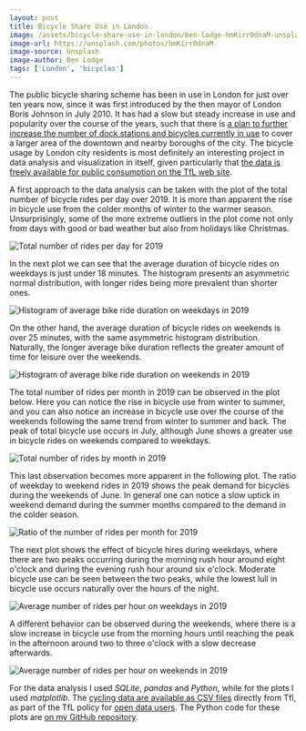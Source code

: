```yaml
---
layout: post
title: Bicycle Share Use in London
image: /assets/bicycle-share-use-in-london/ben-lodge-hmKirr0dnaM-unsplash.jpg
image-url: https://unsplash.com/photos/hmKirr0dnaM
image-source: Unsplash
image-author: Ben Lodge
tags: ['London', 'bicycles']
---
```


The public bicycle sharing scheme has been in use in London for just over ten years now, since it was first introduced by the then mayor of London Boris Johnson in July 2010. It has had a slow but steady increase in use and popularity over the course of the years, such that there is [a plan to further increase the number of dock stations and bicycles currently in use](https://tfl.gov.uk/info-for/media/press-releases/2020/june/tfl-to-expand-santander-cycles-scheme-to-keep-up-with-demand) to cover a larger area of the downtown and nearby boroughs of the city. The bicycle usage by London city residents is most definitely an interesting project in data analysis and visualization in itself, given particularly that [the data is freely available for public consumption on the TfL web site](https://cycling.data.tfl.gov.uk/).

A first approach to the data analysis can be taken with the plot of the total number of bicycle rides per day over 2019. It is more than apparent the rise in bicycle use from the colder months of winter to the warmer season.  Unsurprisingly, some of the more extreme outliers in the plot come not only from days with good or bad weather but also from holidays like Christmas.

![Total number of rides per day for 2019](/assets/bicycle-share-use-in-london/tot_num_rides_per_day_2019.png)

In the next plot we can see that the average duration of bicycle rides on weekdays is just under 18 minutes. The histogram presents an asymmetric normal distribution, with longer rides being more prevalent than shorter ones.

![Histogram of average bike ride duration on weekdays in 2019](/assets/bicycle-share-use-in-london/hist_avg_ride_durations_weekdays_2019.png)

On the other hand, the average duration of bicycle rides on weekends is over 25 minutes, with the same asymmetric histogram distribution. Naturally, the longer average bike duration reflects the greater amount of time for leisure over the weekends.

![Histogram of average bike ride duration on weekends in 2019](/assets/bicycle-share-use-in-london/hist_avg_ride_durations_weekends_2019.png)

The total number of rides per month in 2019 can be observed in the plot below. Here you can notice the rise in bicycle use from winter to summer, and you can also notice an increase in bicycle use over the course of the weekends following the same trend from winter to summer and back. The peak of total bicycle use occurs in July, although June shows a greater use in bicycle rides on weekends compared to weekdays.

![Total number of rides by month in 2019](/assets/bicycle-share-use-in-london/tot_rides_by_month_2019.png)

This last observation becomes more apparent in the following plot. The ratio of weekday to weekend rides in 2019 shows the peak demand for bicycles during the weekends of June. In general one can notice a slow uptick in weekend demand during the summer months compared to the demand in the colder season.

![Ratio of the number of rides per month for 2019](/assets/bicycle-share-use-in-london/ratio_rides_by_month_2019.png)

The next plot shows the effect of bicycle hires during weekdays, where there are two peaks occurring during the morning rush hour around eight o'clock and during the evening rush hour around six o'clock. Moderate bicycle use can be seen between the two peaks, while the lowest lull in bicycle use occurs naturally over the hours of the night.

![Average number of rides per hour on weekdays in 2019](/assets/bicycle-share-use-in-london/avg_num_rides_hour_weekdays_2019.png)

A different behavior can be observed during the weekends, where there is a slow increase in bicycle use from the morning hours until reaching the peak in the afternoon around two to three o'clock with a slow decrease afterwards.

![Average number of rides per hour on weekends in 2019](/assets/bicycle-share-use-in-london/avg_num_rides_hour_weekends_2019.png)

For the data analysis I used _SQLite_, _pandas_ and _Python_, while for the plots I used _matplotlib_. The [cycling data are available as CSV files](https://cycling.data.tfl.gov.uk/) directly from Tfl, as part of the TfL policy for [open data users](https://tfl.gov.uk/info-for/open-data-users/). The Python code for these plots are [on my GitHub repository](https://github.com/capac/santander-bicycle-analysis).
